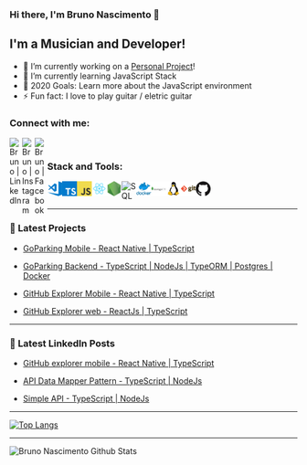 ### Hi there, I'm Bruno Nascimento 👋

## I'm a Musician and Developer!
- 🔭 I’m currently working on a [Personal Project][personal project]!
- 🌱 I’m currently learning JavaScript Stack
- 🥅 2020 Goals: Learn more about the JavaScript environment
- ⚡ Fun fact: I love to play guitar / eletric guitar

### Connect with me:

[<img align="left" alt="Bruno | LinkedIn" width="22px" src="https://image.flaticon.com/icons/svg/174/174857.svg" />][linkedin]

[<img align="left" alt="Bruno | Instagram" width="22px" src="https://image.flaticon.com/icons/svg/2111/2111463.svg" />][instagram]

[<img align="left" alt="Bruno | Facebook" width="22px" src="https://image.flaticon.com/icons/svg/1384/1384053.svg" />][facebook]

<br />

### Stack and Tools:

<img align="left" alt="Visual Studio Code" width="26px" src="https://raw.githubusercontent.com/github/explore/80688e429a7d4ef2fca1e82350fe8e3517d3494d/topics/visual-studio-code/visual-studio-code.png" />

<img align="left" alt="TypeScript" width="26px" src="https://raw.githubusercontent.com/github/explore/80688e429a7d4ef2fca1e82350fe8e3517d3494d/topics/typescript/typescript.png" />

<img align="left" alt="JavaScript" width="26px" src="https://raw.githubusercontent.com/github/explore/80688e429a7d4ef2fca1e82350fe8e3517d3494d/topics/javascript/javascript.png" />

<img align="left" alt="React" width="26px" src="https://raw.githubusercontent.com/github/explore/80688e429a7d4ef2fca1e82350fe8e3517d3494d/topics/react-native/react-native.png" />

<img align="left" alt="Node.js" width="26px" src="https://raw.githubusercontent.com/github/explore/80688e429a7d4ef2fca1e82350fe8e3517d3494d/topics/nodejs/nodejs.png" />

<img align="left" alt="SQL" width="26px" src="https://image.flaticon.com/icons/svg/1265/1265531.svg" />

<img align="left" alt="Docker" width="26px" src="https://raw.githubusercontent.com/github/explore/80688e429a7d4ef2fca1e82350fe8e3517d3494d/topics/docker/docker.png" />

<img align="left" alt="MongoDB" width="26px" src="https://raw.githubusercontent.com/github/explore/80688e429a7d4ef2fca1e82350fe8e3517d3494d/topics/mongodb/mongodb.png" />

<img align="left" alt="MongoDB" width="26px" src="https://raw.githubusercontent.com/github/explore/80688e429a7d4ef2fca1e82350fe8e3517d3494d/topics/linux/linux.png" />

<img align="left" alt="Git" width="26px" src="https://raw.githubusercontent.com/github/explore/80688e429a7d4ef2fca1e82350fe8e3517d3494d/topics/git/git.png" />

<img align="left" alt="GitHub" width="26px" src="https://raw.githubusercontent.com/github/explore/78df643247d429f6cc873026c0622819ad797942/topics/github/github.png" />

<br />
<br />

---

### 💁 Latest Projects

- [GoParking Mobile - React Native | TypeScript](https://github.com/Bruno-hub19/goparking-mobile)

- [GoParking Backend - TypeScript | NodeJs | TypeORM | Postgres | Docker](https://github.com/Bruno-hub19/goparking-backend)

- [GitHub Explorer Mobile - React Native | TypeScript](https://github.com/Bruno-hub19/GitHub-explorer-mobile)

- [GitHub Explorer web - ReactJs | TypeScript](https://github.com/Bruno-hub19/GitHub-explorer)
---

### 📕 Latest LinkedIn Posts

<!-- LINKEDIN:START -->
<!-- LINKEDIN:END -->

- [GitHub explorer mobile - React Native | TypeScript](https://www.linkedin.com/posts/bruno-nascimento-35803217b_gostack-rocketseat-reactjs-activity-6686315338142900225-Qkej)

- [API Data Mapper Pattern - TypeScript | NodeJs](https://www.linkedin.com/posts/bruno-nascimento-35803217b_typescript-nodejs-gostack-activity-6681282270709469184-U7TQ)

- [Simple API - TypeScript | NodeJs](https://www.linkedin.com/posts/bruno-nascimento-35803217b_nodejs-javascript-fullstack-activity-6678693374733627392-somt)

---

[![Top Langs](https://github-readme-stats.vercel.app/api/top-langs/?username=Bruno-hub19&layout=compact&hide_border=true&theme=dracula)](https://github.com/anuraghazra/github-readme-stats)

---

<img align="left" alt="Bruno Nascimento Github Stats" src="https://github-readme-stats.vercel.app/api?username=Bruno-hub19&show_icons=true&hide_border=true&theme=dracula" />

[personal project]: https://github.com/Bruno-hub19/goparking-mobile
[instagram]: https://instagram.com/brunofernasc19
[facebook]: https://facebook.com/Bruno-Nascimento
[linkedin]: https://www.linkedin.com/in/bruno-nascimento-35803217b/